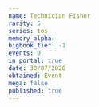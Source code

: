 ```yaml
---
name: Technician Fisher
rarity: 5
series: tos
memory_alpha:
bigbook_tier: -1
events: 0
in_portal: true
date: 30/07/2020
obtained: Event
mega: false
published: true
---
```



